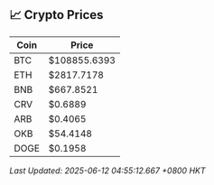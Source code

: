## 📈 Crypto Prices

| Coin | Price |
| ---- | ----- |
| BTC | $108855.6393 |
| ETH | $2817.7178 |
| BNB | $667.8521 |
| CRV | $0.6889 |
| ARB | $0.4065 |
| OKB | $54.4148 |
| DOGE | $0.1958 |

_Last Updated: 2025-06-12 04:55:12.667 +0800 HKT_